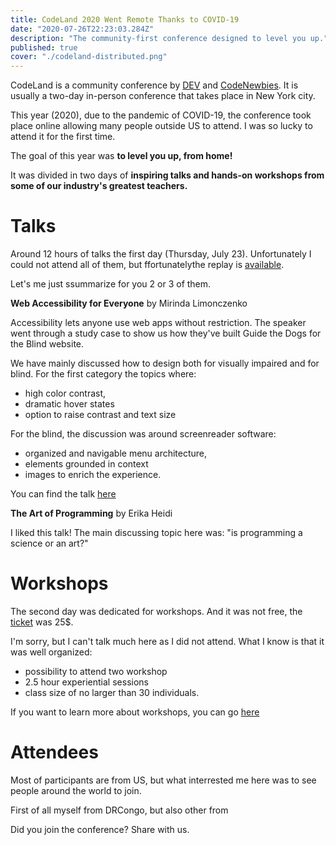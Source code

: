 ```yaml
---
title: CodeLand 2020 Went Remote Thanks to COVID-19
date: "2020-07-26T22:23:03.284Z"
description: "The community-first conference designed to level you up."
published: true
cover: "./codeland-distributed.png"
---
```


CodeLand is a community conference by [DEV](https://codelandconf.com/) and [CodeNewbies](https://www.codenewbie.org/). It is usually a two-day in-person conference  that takes place in New York city. 

This year (2020), due to the pandemic of COVID-19, the conference took place online allowing many people outside US to attend. I was so lucky to attend it for the first time.

The goal of this year was **to level you up, from home!**

It was divided in two days of **inspiring talks and hands-on workshops from some of our industry's greatest teachers.**

# Talks
Around 12 hours of talks the first day (Thursday, July 23). Unfortunately I could not attend all of them, but ffortunatelythe replay is [available](https://dev.to/codeland).

Let's me just ssummarize for you 2 or 3 of them.

**Web Accessibility for Everyone** by Mirinda Limonczenko    

Accessibility lets anyone use web apps without restriction. The speaker went through a study case to show us how they've built Guide the Dogs for the Blind website. 

We have mainly discussed how to design both for  visually impaired and for blind. For the first category the topics where: 

* high color contrast, 
* dramatic hover states
* option to raise contrast and text size 

For the blind, the discussion was around screenreader software: 

- organized and navigable menu architecture, 
- elements grounded in context 
- images to enrich the experience.

You can find the talk [here]()

**The Art of Programming** by Erika Heidi

I liked this talk! The main discussing topic here was: "is programming a science or an art?" 

# Workshops
The second day was dedicated for workshops. And it was not free, the [ticket](https://codelandconf.com/#tickets) was 25$.

I'm sorry, but I can't talk much here as I did not attend. What I know is that it was well organized:

- possibility to attend two workshop
- 2.5 hour experiential sessions 
- class size of no  larger than 30 individuals. 

If you want to learn more about workshops, you can go [here](https://codelandconf.com/#workshops) 

# Attendees

Most of participants are from US, but what interrested me here was to see people around the world to join.

First of all myself from DRCongo, but also other from 

Did you join the conference? Share with us.
